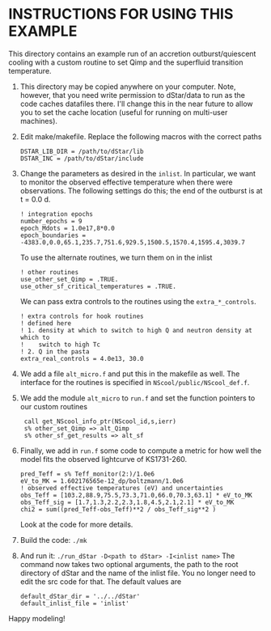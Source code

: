 INSTRUCTIONS FOR USING THIS EXAMPLE
===================================

This directory contains an example run of an accretion outburst/quiescent cooling with a custom routine to set Qimp and the superfluid transition temperature.

1.  This directory may be copied anywhere on your computer. Note, however, that you need write permission to dStar/data to run as the code caches datafiles there.  I'll change this in the near future to allow you to set the cache location (useful for running on multi-user machines).

2.  Edit make/makefile.  Replace the following macros with the correct paths

        DSTAR_LIB_DIR = /path/to/dStar/lib
        DSTAR_INC = /path/to/dStar/include

3.  Change the parameters as desired in the `inlist`.  In particular, we want to monitor the observed effective temperature when there were observations. The following settings do this; the end of the outburst is at t = 0.0 d.
    
        ! integration epochs
        number_epochs = 9
        epoch_Mdots = 1.0e17,8*0.0
        epoch_boundaries = -4383.0,0.0,65.1,235.7,751.6,929.5,1500.5,1570.4,1595.4,3039.7

    To use the alternate routines, we turn them on in the inlist
   
        ! other routines
        use_other_set_Qimp = .TRUE.
        use_other_sf_critical_temperatures = .TRUE.
       
    We can pass extra controls to the routines using the `extra_*_controls`.

        ! extra controls for hook routines
        ! defined here
        ! 1. density at which to switch to high Q and neutron density at which to 
        !    switch to high Tc
        ! 2. Q in the pasta
        extra_real_controls = 4.0e13, 30.0
       
4.  We add a file `alt_micro.f` and put this in the makefile as well.  The interface for the routines is specified in `NScool/public/NScool_def.f`.

5. We add the module `alt_micro` to `run.f` and set the function pointers to our custom routines

        call get_NScool_info_ptr(NScool_id,s,ierr)
        s% other_set_Qimp => alt_Qimp
        s% other_sf_get_results => alt_sf


6.  Finally, we add in `run.f` some code to compute a metric for how well the model fits the observed lightcurve of KS1731-260.
    
        pred_Teff = s% Teff_monitor(2:)/1.0e6
        eV_to_MK = 1.602176565e-12_dp/boltzmann/1.0e6
        ! observed effective temperatures (eV) and uncertainties
        obs_Teff = [103.2,88.9,75.5,73.3,71.0,66.0,70.3,63.1] * eV_to_MK
        obs_Teff_sig = [1.7,1.3,2.2,2.3,1.8,4.5,2.1,2.1] * eV_to_MK
        chi2 = sum((pred_Teff-obs_Teff)**2 / obs_Teff_sig**2 )
        
    Look at the code for more details.
    
7.  Build the code: `./mk`
    
8.  And run it: `./run_dStar -D<path to dStar> -I<inlist name>`
    The command now takes two optional arguments, the path to the root directory of dStar and the name of the inlist file.  You no longer need to edit the src code for that.  The default values are
    
        default_dStar_dir = '../../dStar'
        default_inlist_file = 'inlist'
    

    
Happy modeling!
